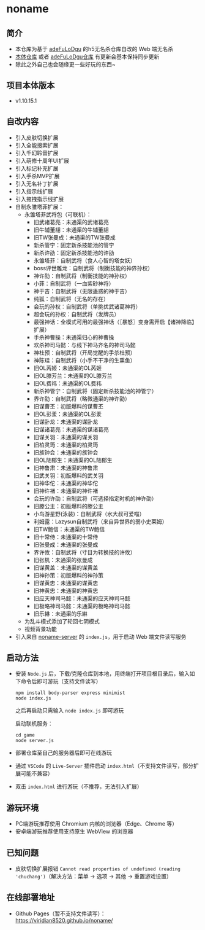 # noname
## 简介

- 本仓库为基于 [adeFuLoDgu](https://github.com/adeFuLoDgu) 的h5无名杀仓库自改的 Web 端无名杀
- [本体仓库](https://github.com/libccy/noname) 或者 [adeFuLoDgu仓库](https://github.com/adeFuLoDgu/noname) 有更新会基本保持同步更新
- 除此之外自己也会随缘更一些好玩的东西~

## 项目本体版本

- v1.10.15.1

## 自改内容

- 引入皮肤切换扩展
- 引入全能搜索扩展
- 引入千幻聆音扩展
- 引入萌修十周年UI扩展
- 引入标记补充扩展
- 引入手杀MVP扩展
- 引入无名补丁扩展
- 引入指示线扩展
- 引入拖拽指示线扩展
- 自制永雏塔菲扩展：
  - 永雏塔菲武将包（可联机）：
    - 旧武诸葛亮：未通渠的武诸葛亮
    - 旧牛辅董翓：未通渠的牛辅董翓
    - 旧TW张曼成：未通渠的TW张曼成
    - 新杀管宁：固定新杀技能池的管宁
    - 新杀许劭：固定新杀技能池的许劭
    - 永雏塔菲：自制武将（食人心智的塔女妖）
    - boss评世雕龙：自制武将（制衡技能的神界孙权）
    - 神许劭：自制武将（制衡技能的神孙权）
    - 小菲：自制武将（一血紫砂神将）
    - 神于吉：自制武将（无限蛊惑的神于吉）
    - 纯狐：自制武将（无名的存在）
    - 会玩的孙权：自制武将（单挑优武诸葛神将）
    - 超会玩的孙权：自制武将（发牌员）
    - 最强神话：全模式可用的最强神话（〖暴怒〗变身需开启【诸神降临】扩展）
    - 手杀神曹操：未通渠归心的神曹操
    - 欢杀神司马懿：与线下神马齐名的神司马懿
    - 神杜预：自制武将（开局觉醒的手杀杜预）
    - 神陈珪：自制武将（小手不干净的生熏鱼）
    - 旧OL芮姬：未通渠的OL芮姬
    - 旧OL滕芳兰：未通渠的OL滕芳兰
    - 旧OL费祎：未通渠的OL费祎
    - 新杀神管宁：自制武将（固定新杀技能池的神管宁）
    - 界许劭：自制武将（略微通渠的神许劭）
    - 旧谋曹丕：初版爆料的谋曹丕
    - 旧OL彭羕：未通渠的OL彭羕
    - 旧谋卧龙：未通渠的谋卧龙
    - 旧谋诸葛亮：未通渠的谋诸葛亮
    - 旧谋关羽：未通渠的谋关羽
    - 旧柏灵筠：未通渠的柏灵筠
    - 旧族钟会：未通渠的族钟会
    - 旧OL陆郁生：未通渠的OL陆郁生
    - 旧神鲁肃：未通渠的神鲁肃
    - 旧武关羽：初版爆料的武关羽
    - 旧神华佗：未通渠的神华佗
    - 旧神许褚：未通渠的神许褚
    - 会玩的许劭：自制武将（可选择指定时机的神许劭）
    - 旧滕公主：初版爆料的滕公主
    - 小鸟游星野(泳装)：自制武将（水大叔可爱喵）
    - 利姆露：Lazysun自制武将（来自异世界的弱小史莱姆）
    - 旧TW鲍信：未通渠的TW鲍信
    - 旧十常侍：未通渠的十常侍
    - 旧张曼成：未通渠的张曼成
    - 界许攸：自制武将（寸目为转换技的许攸）
    - 旧张机：未通渠的张曼成
    - 旧谋黄盖：未通渠的谋黄盖
    - 旧神孙策：初版爆料的神孙策
    - 旧谋黄忠：未通渠的谋黄忠
    - 旧神黄忠：未通渠的神黄忠
    - 旧应天神司马懿：未通渠的应天神司马懿
    - 旧极略神司马懿：未通渠的极略神司马懿
    - 旧乐綝：未通渠的乐綝
  - 为乱斗模式添加了轮回七阴模式
  - 视频背景功能
- 引入来自 [noname-server](https://github.com/nonameShijian/noname-server) 的 `index.js`，用于启动 Web 端文件读写服务

## 启动方法

- 安装 `Node.js` 后，下载/克隆仓库到本地，用终端打开项目根目录后，输入如下命令后即可游玩（支持文件读写）

  ```
  npm install body-parser express minimist
  node index.js
  ```

  之后再启动只需输入 `node index.js` 即可游玩

  启动联机服务：

  ```
  cd game
  node server.js
  ```

- 部署仓库至自己的服务器后即可在线游玩

- 通过 `VSCode` 的 `Live-Server` 插件启动 `index.html`（不支持文件读写，部分扩展可能不兼容）

- 双击 `index.html` 进行游玩（不推荐，无法引入扩展）

## 游玩环境

- PC端游玩推荐使用 Chromium 内核的浏览器（Edge、Chrome 等）
- 安卓端游玩推荐使用支持原生 WebView 的浏览器

## 已知问题

- 皮肤切换扩展报错 `Cannot read properties of undefined (reading 'chuchang')`（解决方法：菜单 -> 选项 -> 其他 -> 重置游戏设置）

## 在线部署地址

- Github Pages（暂不支持文件读写）：https://viridian8520.github.io/noname/
